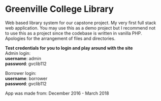 # Greenville College Library 

Web based library system for our capstone project. My very first full stack web application. You may use this as a demo project but I recommend not to use this as a project since the codebase is written in vanilla PHP. Apologies for the arrangement of files and directories.

**Test credentials for you to login and play around with the site**  
Admin login:  
**username**: admin  
**password**: gvclib112  

Borrower login:  
**username**: borrower  
**password**: gvclib112

App was made from: December 2016 - March 2018